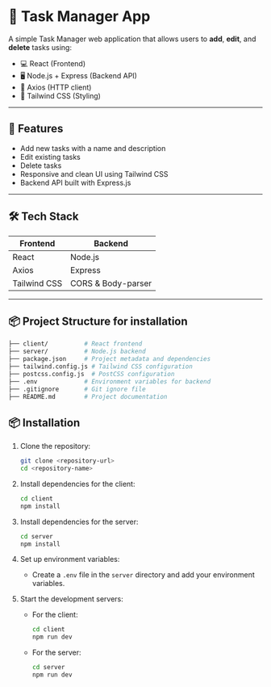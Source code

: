# 📝 Task Manager App

A simple Task Manager web application that allows users to **add**, **edit**, and **delete** tasks using:


- 💻 React (Frontend)
- 🖥️ Node.js + Express (Backend API)
- 🔗 Axios (HTTP client)
- 🎨 Tailwind CSS (Styling)

---

## 🚀 Features

- Add new tasks with a name and description
- Edit existing tasks
- Delete tasks
- Responsive and clean UI using Tailwind CSS
- Backend API built with Express.js

---

## 🛠️ Tech Stack

| Frontend         | Backend              |
|------------------|----------------------|
| React            | Node.js              |
| Axios            | Express              |
| Tailwind CSS     | CORS & Body-parser   |

---

## 📦 Project Structure for installation
```bash
├── client/          # React frontend
├── server/          # Node.js backend
├── package.json     # Project metadata and dependencies
├── tailwind.config.js # Tailwind CSS configuration
├── postcss.config.js  # PostCSS configuration
├── .env             # Environment variables for backend
├── .gitignore       # Git ignore file
├── README.md        # Project documentation
```
## 📦 Installation

1. Clone the repository:
   ```bash
   git clone <repository-url>
   cd <repository-name>
   ```

2. Install dependencies for the client:
   ```bash
   cd client
   npm install
   ```

3. Install dependencies for the server:
   ```bash
   cd server
   npm install
   ```

4. Set up environment variables:
   - Create a `.env` file in the `server` directory and add your environment variables.

5. Start the development servers:
   - For the client:
     ```bash
     cd client
     npm run dev
     ```
   - For the server:
     ```bash
     cd server
     npm run dev
     ```
#
